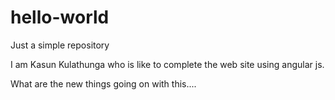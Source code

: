 # hello-world
Just a simple repository


I am Kasun Kulathunga who is like to complete the web site using angular js.


What are the new things going on with this....
